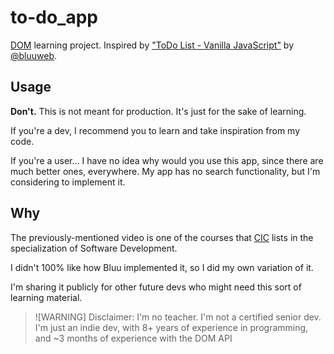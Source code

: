 # to-do_app
[DOM](https://developer.mozilla.org/en-US/docs/Web/API/Document_Object_Model) learning project. Inspired by ["ToDo List - Vanilla JavaScript"](https://youtu.be/DEbNCqe2e2U) by [@bluuweb](https://github.com/bluuweb).

## Usage
**Don't.** This is not meant for production. It's just for the sake of learning.

If you're a dev, I recommend you to learn and take inspiration from my code.

If you're a user... I have no idea why would you use this app, since there are much better ones, everywhere. My app has no search functionality, but I'm considering to implement it.

## Why
The previously-mentioned video is one of the courses that [CIC](https://cincinnatus.edu.do) lists in the specialization of Software Development.

I didn't 100% like how Bluu implemented it, so I did my own variation of it.

I'm sharing it publicly for other future devs who might need this sort of learning material.

> ![WARNING]
> Disclaimer:
> I'm no teacher.
> I'm not a certified senior dev.
> I'm just an indie dev, with 8+ years of experience in programming, and ~3 months of experience with the DOM API
